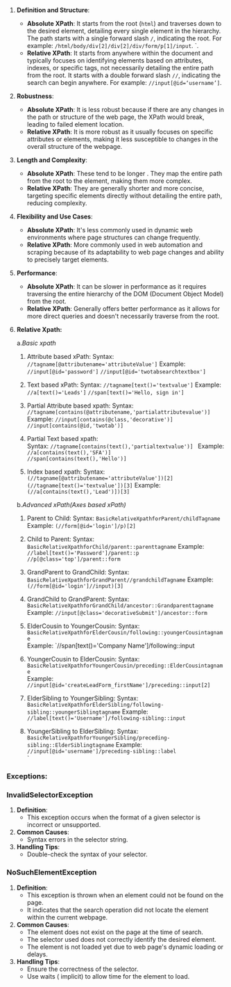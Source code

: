 
1. **Definition and Structure**:
   - **Absolute XPath**: It starts from the root (`html`) and traverses down to the desired element, detailing every single element in the hierarchy. The path starts with a single forward slash `/`, indicating the root. For example: `/html/body/div[2]/div[2]/div/form/p[1]/input`.
`.
   - **Relative XPath**: It starts from anywhere within the document and typically focuses on identifying elements based on attributes, indexes, or specific tags, not necessarily detailing the entire path from the root. It starts with a double forward slash `//`, indicating the search can begin anywhere. 
   For example: `//input[@id=‘username’]`.

2. **Robustness**:
   - **Absolute XPath**: It is less robust because if there are any changes in the path or structure of the web page, the XPath would break, leading to failed element location.
   - **Relative XPath**: It is more robust as it usually focuses on specific attributes or elements, making it less susceptible to changes in the overall structure of the webpage.

3. **Length and Complexity**:
   - **Absolute XPath**: These tend to be longer . They map the entire path from the root to the element, making them more complex.
   - **Relative XPath**: They are generally shorter and more concise, targeting specific elements directly without detailing the entire path, reducing complexity.

4. **Flexibility and Use Cases**:
   - **Absolute XPath**: It's less commonly used in dynamic web environments where page structures can change frequently.
   - **Relative XPath**: More commonly used in web automation and scraping because of its adaptability to web page changes and ability to precisely target elements.

5. **Performance**:
   - **Absolute XPath**: It can be slower in performance as it requires traversing the entire hierarchy of the DOM (Document Object Model) from the root.
   - **Relative XPath**: Generally offers better performance as it allows for more direct queries and doesn't necessarily traverse from the root.


2. **Relative Xpath:**

    a.*Basic xpath*
    1. Attribute based xPath:
       Syntax:
       `//tagname[@attributename='attributeValue']`
       Example:
      ` //input[@id='password']`
      `//input[@id='twotabsearchtextbox']`

    2. Text based xPath:
       Syntax:
       ` //tagname[text()='textvalue'] ` 
       Example:
       ` //a[text()='Leads']`
       `//span[text()='Hello, sign in']`

    3. Partial Attribute based xpath:
       Syntax:
       `//tagname[contains(@attributename,'partialattributevalue')]`
       Example:
         `//input[contains(@class,'decorative')]`
         `//input[contains(@id,'twotab')]`

    4. Partial Text based xpath:  
       Syntax:
         `//tagname[contains(text(),'partialtextvalue')] `
       Example:
        `//a[contains(text(),'SFA')]`  
        `//span[contains(text(),'Hello')]`

    5. Index based xpath:
       Syntax:
        `(//tagname[@attributename='attributeValue'])[2]`        
        ` (//tagname[text()='textvalue'])[3] `
       Example:
         `(//a[contains(text(),'Lead')])[3] `

      
    b.*Advanced xPath(Axes based xPath)*
     1. Parent to Child:
        Syntax:
         `BasicRelativeXpathforParent/childTagname`
        Example:
          `(//form[@id='login']/p)[2] `

     2. Child to Parent:
        Syntax:
         ` BasicRelativeXpathforChild/parent::parenttagname` 
        Example:
        ` //label[text()='Password']/parent::p`
         `//p[@class='top']/parent::form`    

     3. GrandParent to GrandChild:
        Syntax:
          `BasicRelativeXpathforGrandParent//grandchildTagname` 
        Example:
          `(//form[@id='login']//input)[3] `     

     4. GrandChild to GrandParent:
        Syntax:
            ` BasicRelativeXpathforGrandChild/ancestor::Grandparenttagname`   
        Example:
          `//input[@class='decorativeSubmit']/ancestor::form` 

     5. ElderCousin to YoungerCousin:
        Syntax:
           `BasicRelativeXpathforElderCousin/following::youngerCousintagname`   
        Example:
           `//span[text()='Company Name']/following::input  
           
     6. YoungerCousin to ElderCousin:
        Syntax:
            `BasicRelativeXpathforYoungerCousin/preceding::ElderCousintagname`   
        Example:
           `//input[@id='createLeadForm_firstName']/preceding::input[2] ` 


     7. ElderSibling to YoungerSibling:
        Syntax:      
           `BasicRelativeXpathforElderSibling/following-sibling::youngerSiblingtagname`
        Example:
           `//label[text()='Username']/following-sibling::input`
      
     8. YoungerSibling to ElderSibling:
        Syntax:
          `BasicRelativeXpathforYoungerSibling/preceding-sibling::ElderSiblingtagname`
        Example:  
           `//input[@id='username']/preceding-sibling::label`    
              `       
     
### Exceptions:
### InvalidSelectorException
1. **Definition**: 
   - This exception occurs when the format of a given selector is incorrect or unsupported. 
2. **Common Causes**:
   - Syntax errors in the selector string.
3. **Handling Tips**:
   - Double-check the syntax of your selector.
   

### NoSuchElementException
1. **Definition**: 
     - This exception is thrown when an element could not be found on the page.
     - It indicates that the search operation did not locate the element within the current webpage.
2. **Common Causes**:
     - The element does not exist on the page at the time of search.
     - The selector used does not correctly identify the desired element.
     - The element is not loaded yet due to web page's dynamic loading or delays.
3. **Handling Tips**:
   - Ensure the correctness of the selector.
   - Use waits ( implicit) to allow time for the element to load.
   
